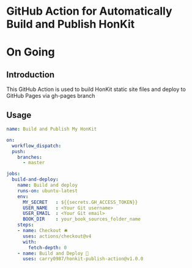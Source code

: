 # GitHub Action for Automatically Build and Publish HonKit

# On Going

## Introduction
This GitHub Action is used to build HonKit static site files and deploy to GitHub Pages via gh-pages branch

## Usage
```yaml
name: Build and Publish My HonKit

on:
  workflow_dispatch:
  push:
    branches:
      - master

jobs:
  build-and-deploy:
    name: Build and deploy
    runs-on: ubuntu-latest
    env:
      MY_SECRET   : ${{secrets.GH_ACCESS_TOKEN}}
      USER_NAME   : <Your Git username>
      USER_EMAIL  : <Your Git email>
      BOOK_DIR    : your_book_sources_folder_name
    steps:
    - name: Checkout 🛎️
      uses: actions/checkout@v4
      with:
        fetch-depth: 0
    - name: Build and Deploy 🚀
      uses: carry0987/honkit-publish-action@v1.0.0
```
